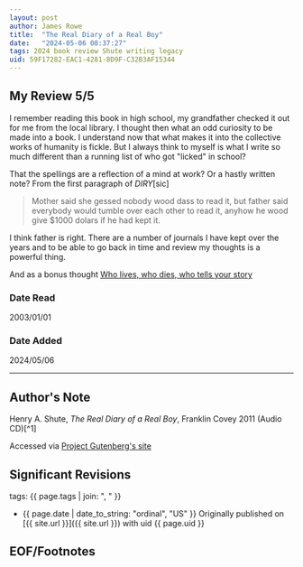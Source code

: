 ```yaml
---
layout: post
author: James Rowe
title:  "The Real Diary of a Real Boy"
date:   "2024-05-06 08:37:27"
tags: 2024 book review Shute writing legacy
uid: 59F17282-EAC1-4281-8D9F-C32B3AF15344
---
```


## My Review 5/5

I remember reading this book in high school, my grandfather checked it out for me from the local library. I thought then what an odd curiosity to be made into a book. I understand now that what makes it into the collective works of humanity is fickle. But I always think to myself is what I write so much different than a running list of who got "licked" in school?

That the spellings are a reflection of a mind at work? Or a hastly written note? From the first paragraph of *DIRY*\[sic\]

> Mother said she gessed nobody wood dass to read it, but father said everybody would tumble over each other to read it, anyhow he wood give $1000 dolars if he had kept it.

I think father is right. There are a number of journals I have kept over the years and to be able to go back in time and review my thoughts is a powerful thing.

And as a bonus thought [Who lives, who dies, who tells your story](https://en.wikipedia.org/wiki/Who_Lives,_Who_Dies,_Who_Tells_Your_Story)

### Date Read
2003/01/01

### Date Added
2024/05/06

---

## Author's Note

Henry A. Shute, *The Real Diary of a Real Boy*,  Franklin Covey 2011 (Audio CD)[^1]

Accessed via [Project Gutenberg's site](https://www.gutenberg.org/files/5111/5111-h/5111-h.htm)

## Significant Revisions

tags: {{ page.tags | join: ", " }} <!-- todo move this somewhere -->

- {{ page.date | date_to_string: "ordinal", "US" }} Originally published on [{{ site.url }}]({{ site.url }}) with uid {{ page.uid }}

## EOF/Footnotes

